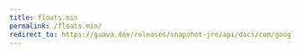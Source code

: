 ```yaml
---
title: floats.min
permalink: /floats.min/
redirect_to: https://guava.dev/releases/snapshot-jre/api/docs/com/google/common/primitives/Floats.html#min-float...-
---
```

